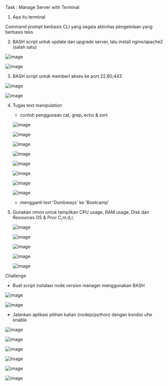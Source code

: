 Task : Manage Server with Terminal

1. Apa itu terminal

Command prompt berbasis CLI yang segala aktivitas pengelolaan yang berbasis teks

2. BASH script untuk update dan upgrade server, lalu install nginx/apache2 (salah satu)

![image](https://user-images.githubusercontent.com/45737074/213401831-e3a26996-b535-41cf-aeda-88fd1158d29c.png)

![image](https://user-images.githubusercontent.com/45737074/213401877-734378c9-1bc7-4f15-8e2d-d06afae5f1fd.png)

3. BASH script untuk memberi akses ke port 22,80,443

![image](https://user-images.githubusercontent.com/45737074/213401964-bc2d9445-ab14-4f4c-aa50-a22ee0591ec9.png)

![image](https://user-images.githubusercontent.com/45737074/213401986-a239d14f-7c95-4f1f-8559-0965850c9989.png)


  

4. Tugas text manipulation
    - contoh penggunaan cat, grep, echo & sort
    
    ![image](https://user-images.githubusercontent.com/45737074/213402020-276d1826-6004-4db0-aad3-989af75c3fdc.png)

    ![image](https://user-images.githubusercontent.com/45737074/213402041-7e06a6eb-92ba-41ea-beed-26cdb7fcf8ae.png)
    
    ![image](https://user-images.githubusercontent.com/45737074/213547711-3f49c6ff-8823-4fa7-a7f6-80ce73585e47.png)

    ![image](https://user-images.githubusercontent.com/45737074/213402084-928a992c-5711-4ea0-a31f-39d6595bac6a.png)
    
    ![image](https://user-images.githubusercontent.com/45737074/213402094-ded41c44-eb9a-46f6-99d6-3aa65539d5e7.png)
    
    ![image](https://user-images.githubusercontent.com/45737074/213402115-187f8cb1-7edd-42ee-a1db-af2ae77f7389.png)
    
    ![image](https://user-images.githubusercontent.com/45737074/213402122-ed7ab2cd-1a41-46f4-a724-2e77968d6579.png)
    
    ![image](https://user-images.githubusercontent.com/45737074/213402145-d2307b5e-0f48-4791-9fd8-5c1eced73d24.png)
    
    - mengganti text 'Dumbways' ke 'Bootcamp'

5. Gunakan nmon untuk tampilkan CPU usage, RAM usage, Disk dan Resources OS & Proc
C,m,d,r,
     
    ![image](https://user-images.githubusercontent.com/45737074/213402298-4c003469-a902-4bce-8629-782819f96a88.png)
    
    ![image](https://user-images.githubusercontent.com/45737074/213402316-a0fccf29-da65-463f-b13c-a3c3cfc18ac2.png)
    
    ![image](https://user-images.githubusercontent.com/45737074/213402324-866ce45d-f8e2-4677-a98f-f3f9bc3deb77.png)
    
    ![image](https://user-images.githubusercontent.com/45737074/213402355-217f8f26-8375-4e68-a9d0-3301ee884b61.png)
    
    ![image](https://user-images.githubusercontent.com/45737074/213402368-6db5a027-f644-4a89-9139-0d24ca17c09e.png)
    

Challenge
- Buat script instalasi node version manager menggunakan BASH

![image](https://user-images.githubusercontent.com/45737074/213402636-e9ac340a-7ea0-4cda-8ba0-a65ecd7f9424.png)

![image](https://user-images.githubusercontent.com/45737074/213402644-0b473228-5334-4d94-bbc0-7d98f965ddf2.png)

  
- Jalankan aplikasi pilihan kalian (nodejs/python) dengan kondisi ufw enable

![image](https://user-images.githubusercontent.com/45737074/213402685-8e995a8d-6666-4fbf-9424-d48ddf735da2.png)

![image](https://user-images.githubusercontent.com/45737074/213402711-ed46e5ef-31ca-4a10-91f6-064d4f21d905.png)

![image](https://user-images.githubusercontent.com/45737074/213402734-78e93a46-813d-45e4-ac2b-f88902a90dc1.png)

![image](https://user-images.githubusercontent.com/45737074/213402748-d10ef20c-4957-4370-b9c5-3ceee1ed570f.png)

![image](https://user-images.githubusercontent.com/45737074/213402764-c1027364-c3fc-4765-87dc-d7cf3cfe2a1c.png)

![image](https://user-images.githubusercontent.com/45737074/213402779-f2084f92-dc5f-4d68-ae7d-7c2392554cea.png)


